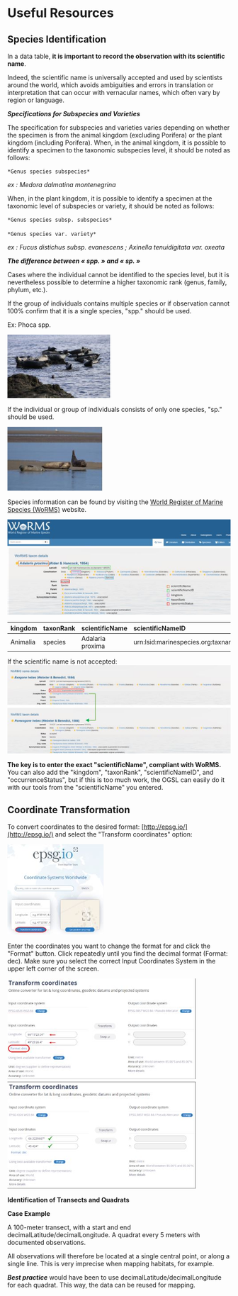 # Useful Resources

## Species Identification

In a data table, **it is important to record the observation with its scientific name**.

Indeed, the scientific name is universally accepted and used by scientists around the world, which avoids ambiguities and errors in translation or interpretation that can occur with vernacular names, which often vary by region or language.

***Specifications for Subspecies and Varieties***

The specification for subspecies and varieties varies depending on whether the specimen is from the animal kingdom (excluding Porifera) or the plant kingdom (including Porifera). When, in the animal kingdom, it is possible to identify a specimen to the taxonomic subspecies level, it should be noted as follows: 


    *Genus species subspecies*

*ex :  	Medora dalmatina montenegrina*

When, in the plant kingdom, it is possible to identify a specimen at the taxonomic level of subspecies or variety, it should be noted as follows:

    *Genus species subsp. subspecies*

    *Genus species var. variety*

_ex : 	Fucus distichus subsp. evanescens  ; Axinella tenuidigitata var. oxeata_

***The difference between « spp. » and « sp. »***  

Cases where the individual cannot be identified to the species level, but it is nevertheless possible to determine a higher taxonomic rank (genus, family, phylum, etc.).  

If the group of individuals contains multiple species or if observation cannot 100% confirm that it is a single species, "spp." should be used.  

Ex: Phoca spp.  

![groupephoque](../assets/images/groupephoque.JPG)  

If the individual or group of individuals consists of only one species, "sp." should be used.  

![phoquedifferencie](../assets/images/phoquedifferencie.JPG)   

Species information can be found by visiting the [World Register of Marine Species (WoRMS)](http://www.marinespecies.org/) website.  

![Worms](../assets/images/Worms.JPG)   


| kingdom  | taxonRank | scientificName   | scientificNameID                          | taxonomicStatus |
| :------- | :-------- | :--------------- | :---------------------------------------- | :-------------- |
| Animalia | species   | Adalaria proxima | urn:lsid:marinespecies.org:taxname:140629 | accepted        |

If the scientific name is not accepted:  
![Wormsdetails](../assets/images/Wormsdetails.JPG)   

**The key is to enter the exact "scientificName", compliant with WoRMS.**
You can also add the "kingdom", "taxonRank", "scientificNameID", and "occurrenceStatus", but if this is too much work, the OGSL can easily do it with our tools from the "scientificName" you entered.  

## Coordinate Transformation  

To convert coordinates to the desired format: [http://epsg.io/](http://epsg.io/) and select the "Transform coordinates" option:  

![epsgio](../assets/images/epsgio.JPG)   

Enter the coordinates you want to change the format for and click the "Format" button. Click repeatedly until you find the decimal format (Format: dec). Make sure you select the correct Input Coordinates System in the upper left corner of the screen.  

![transformcoordinates](../assets/images/transformcoordinates.JPG)  

**Identification of Transects and Quadrats**  

**Case Example**  

A 100-meter transect, with a start and end decimalLatitude/decimalLongitude. A quadrat every 5 meters with documented observations.  

All observations will therefore be located at a single central point, or along a single line. This is very imprecise when mapping habitats, for example.  

***Best practice*** would have been to use decimalLatitude/decimalLongitude for each quadrat. This way, the data can be reused for mapping.  

